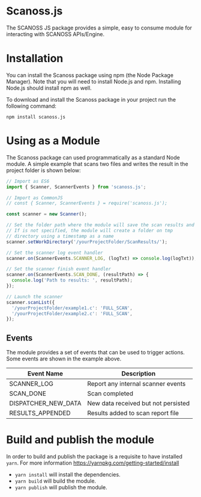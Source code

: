 # Scanoss.js

The SCANOSS JS package provides a simple, easy to consume module for interacting with SCANOSS APIs/Engine.

# Installation

You can install the Scanoss package using npm (the Node Package Manager). Note that you will need to install Node.js and npm. Installing Node.js should install npm as well.

To download and install the Scanoss package in your project run the following command:

```
npm install scanoss.js
```

# Using as a Module

The Scanoss package can used programmatically as a standard Node module.
A simple example that scans two files and writes the result in the project folder is shown below:

```typescript
// Import as ES6
import { Scanner, ScannerEvents } from 'scanoss.js';

// Import as CommonJS
// const { Scanner, ScannerEvents } = require('scanoss.js');

const scanner = new Scanner();

// Set the folder path where the module will save the scan results and fingerprints
// If is not specified, the module will create a folder on tmp
// directory using a timestamp as a name
scanner.setWorkDirectory('/yourProjectFolder/ScanResults/');

// Set the scanner log event handler
scanner.on(ScannerEvents.SCANNER_LOG, (logTxt) => console.log(logTxt));

// Set the scanner finish event handler
scanner.on(ScannerEvents.SCAN_DONE, (resultPath) => {
  console.log('Path to results: ', resultPath);
});

// Launch the scanner
scanner.scanList({
  '/yourProjectFolder/example1.c': 'FULL_SCAN',
  '/yourProjectFolder/example2.c': 'FULL_SCAN',
});
```

## Events

The module provides a set of events that can be used to trigger actions.
Some events are shown in the example above.

| Event Name          | Description                         |
| ------------------- | ----------------------------------- |
| SCANNER_LOG         | Report any internal scanner events  |
| SCAN_DONE           | Scan completed                      |
| DISPATCHER_NEW_DATA | New data received but not persisted |
| RESULTS_APPENDED    | Results added to scan report file   |

# Build and publish the module

In order to build and publish the package is a requisite to have installed `yarn`. For more information https://yarnpkg.com/getting-started/install

- `yarn install` will install the dependencies.
- `yarn build` will build the module.
- `yarn publish` will publish the module.
